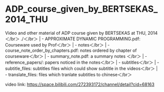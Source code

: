 # ADP_course_given_by_BERTSEKAS_2014_THU
Video and other material of ADP course given by BERTSEKAS at THU, 2014＜/br＞
./＜/br＞
 | - APPROXIMATE DYNAMIC PROGRAMMING.pdf: Courseware used by Prof＜/br＞
 | - notes＜/br＞
	  | - course_note_order_by_chapters.pdf: notes ordered by chapter of courseware＜/br＞
	  | - summary_note.pdf: a summary notes ＜/br＞
 | - reference_papers/: papers noticed in the notes＜/br＞
 | - subtitles＜/br＞
	  | - subtitle_files: subtitles files which could show subtitle in the videos＜/br＞
	  | - translate_files: files which tranlate subtitles to chinese＜/br＞
    
    
video link: https://space.bilibili.com/272393172/channel/detail?cid=68163

